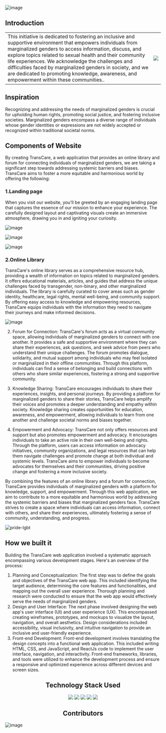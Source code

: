 ![image](https://github.com/Mansi168/TransCare/assets/94298791/59348087-0bcf-4c93-aee4-1ccc3cdaf3fd)

## Introduction

<table style="border: none;">
  <tr>
    <td>This initiative is dedicated to fostering an inclusive and supportive environment that empowers individuals from marginalized genders to access information, discuss, and explore topics related to sexual health and their community life experiences. We acknowledge the challenges and difficulties faced by marginalized genders in society, and we are dedicated to promoting knowledge, awareness, and empowerment within these communities..</td>
    <td><img src="https://media4.giphy.com/media/fYNy092DoKNpshv70U/giphy.gif?cid=ecf05e47lz7igg6cy6tfa9s1w1gq5j11vqulnd8umgl51nrl&ep=v1_gifs_search&rid=giphy.gif&ct=g"/></td>
  </tr>
</table>



## Inspiration
 <tr>
    <td>Recognizing and addressing the needs of marginalized genders is crucial for upholding human rights, promoting social justice, and fostering inclusive societies. Marginalized genders encompass a diverse range of individuals whose gender identities or expressions are not widely accepted or recognized within traditional societal norms.</td>
    
  </tr>

## Components of Website
<tr>
<td>By creating TransCare, a web application that provides an online library and forum for connecting individuals of marginalized genders, we are taking a significant step towards addressing systemic barriers and biases. TransCare aims to foster a more equitable and harmonious world by offering the following:</td>
  
### 1.Landing page
 <p>When you visit our website, you'll be greeted by an engaging landing page that captures the essence of our mission to enhance your experience. The carefully designed layout and captivating visuals create an immersive atmosphere, drawing you in and igniting your curiosity.</p>
 
 ![image](https://github.com/Mansi168/TransCare/assets/94298791/ae5e87c6-7b92-4667-8ccd-dd7520718df5)

 ![image](https://github.com/Mansi168/TransCare/assets/94298791/1b757a23-28e5-4d05-9307-d94e4f2c7724)

 ![image](https://github.com/Mansi168/TransCare/assets/94298791/c5f37dac-bc0e-4e37-b185-e8503f22e5a4)



### 2.Online Library
<p> TransCare's online library serves as a comprehensive resource hub, providing a wealth of information on topics related to marginalized genders. It offers educational materials, articles, and guides that address the unique challenges faced by transgender, non-binary, and other marginalized individuals. The library is carefully curated to cover areas such as gender identity, healthcare, legal rights, mental well-being, and community support. By offering easy access to knowledge and empowering resources, TransCare equips individuals with the information they need to navigate their journeys and make informed decisions.</p>

![image](https://github.com/Mansi168/TransCare/assets/94298791/3180df1b-ced9-4274-a442-75c9b2447e63)


2. Forum for Connection: TransCare's forum acts as a virtual community space, allowing individuals of marginalized genders to connect with one another. It provides a safe and supportive environment where they can share their experiences, ask questions, and seek advice from peers who understand their unique challenges. The forum promotes dialogue, solidarity, and mutual support among individuals who may feel isolated or marginalized in their offline communities. Through this platform, individuals can find a sense of belonging and build connections with others who share similar experiences, fostering a strong and supportive community.

3. Knowledge Sharing: TransCare encourages individuals to share their experiences, insights, and personal journeys. By providing a platform for marginalized genders to share their stories, TransCare helps amplify their voices and promotes a deeper understanding and empathy within society. Knowledge sharing creates opportunities for education, awareness, and empowerment, allowing individuals to learn from one another and challenge societal norms and biases together.

4. Empowerment and Advocacy: TransCare not only offers resources and support but also promotes empowerment and advocacy. It encourages individuals to take an active role in their own well-being and rights. Through the platform, users can access information on advocacy initiatives, community organizations, and legal resources that can help them navigate challenges and promote change at both individual and systemic levels. TransCare aims to empower individuals to become advocates for themselves and their communities, driving positive change and fostering a more inclusive society.

By combining the features of an online library and a forum for connection, TransCare provides individuals of marginalized genders with a platform for knowledge, support, and empowerment. Through this web application, we aim to contribute to a more equitable and harmonious world by addressing the systemic barriers and biases that marginalized genders face. TransCare strives to create a space where individuals can access information, connect with others, and share their experiences, ultimately fostering a sense of community, understanding, and progress.
 </tr>
  
  ![pride-lgbt](https://github.com/Mansi168/TransCare/assets/94298791/0f7d1ee6-d9c8-4579-a89e-4bb6e0fbcdc9)

## How we built it
Building the TransCare web application involved a systematic approach encompassing various development stages. Here's an overview of the process:

1. Planning and Conceptualization: The first step was to define the goals and objectives of the TransCare web app. This included identifying the target audience, determining the core features and functionalities, and mapping out the overall user experience. Thorough planning and research were conducted to ensure that the web app would effectively serve the needs of marginalized genders.
2. Design and User Interface: The next phase involved designing the web app's user interface (UI) and user experience (UX). This encompassed creating wireframes, prototypes, and mockups to visualize the layout, navigation, and overall aesthetics. Design considerations included accessibility, visual inclusivity, and intuitive navigation to provide an inclusive and user-friendly experience.
3. Front-end Development: Front-end development involves translating the design concepts into a functional web application. This included writing HTML, CSS, and JavaScript, and ReactJs code to implement the user interface, navigation, and interactivity. Front-end frameworks, libraries, and tools were utilized to enhance the development process and ensure a responsive and optimized experience across different devices and screen sizes.

 ## <center> Technology Stack Used </center>

<div align="center">
 <img src="https://img.shields.io/badge/HTML5-E34F26.svg?style=for-the-badge&logo=HTML5&logoColor=white">
 <img src="https://img.shields.io/badge/CSS3-1572B6.svg?style=for-the-badge&logo=CSS3&logoColor=white">
 <img src="https://img.shields.io/badge/Bootstrap-7952B3.svg?style=for-the-badge&logo=Bootstrap&logoColor=white">
 <img src="https://img.shields.io/badge/JavaScript-F7DF1E.svg?style=for-the-badge&logo=JavaScript&logoColor=white">
 <img src="https://img.shields.io/badge/-ReactJs-61DAFB?logo=react&logoColor=white&style=for-the-badge">
</div>



 ## <center> Contributors </center>

 ![image](https://github.com/Mansi168/TransCare/assets/94298791/ba33a07a-9819-4807-8e78-12407cde8a7b)

